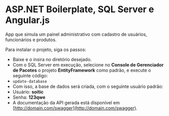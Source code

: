﻿# ASP.NET Boilerplate, SQL Server e Angular.js

App que simula um painel administrativo com cadastro de usuários, funcionários e produtos.


Para instalar o projeto, siga os passos:

 - Baixe e o insira no diretório desejado.
 - Com o SQL Server em execução, selecione no **Console de Gerenciador de Pacotes** o projeto **EntityFramework** como padrão, e execute o seguinte código:
 - `update-database`
 - Com isso, a base de dados será criada, com o seguinte usuário padrão:
 - Usuário: **soitic**
 - Senha: **123qwe**
 - A documentação da API gerada está disponível em [http://domain.com/swagger](http://domain.com/swagger).

